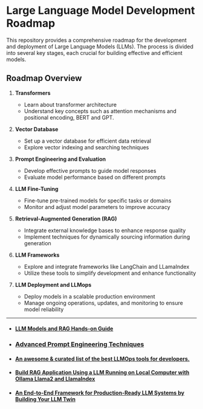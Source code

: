 # Large Language Model Development Roadmap

This repository provides a comprehensive roadmap for the development and deployment of Large Language Models (LLMs). The process is divided into several key stages, each crucial for building effective and efficient models.

## Roadmap Overview

1. **Transformers**
   - Learn about transformer architecture
   - Understand key concepts such as attention mechanisms and positional encoding, BERT and GPT.

2. **Vector Database**
   - Set up a vector database for efficient data retrieval
   - Explore vector indexing and searching techniques

3. **Prompt Engineering and Evaluation**
   - Develop effective prompts to guide model responses
   - Evaluate model performance based on different prompts

4. **LLM Fine-Tuning**
   - Fine-tune pre-trained models for specific tasks or domains
   - Monitor and adjust model parameters to improve accuracy

5. **Retrieval-Augmented Generation (RAG)**
   - Integrate external knowledge bases to enhance response quality
   - Implement techniques for dynamically sourcing information during generation

6. **LLM Frameworks**
   - Explore and integrate frameworks like LangChain and LLamaIndex
   - Utilize these tools to simplify development and enhance functionality

7. **LLM Deployment and LLMops**
   - Deploy models in a scalable production environment
   - Manage ongoing operations, updates, and monitoring to ensure model reliability
---

- #### [LLM Models and RAG Hands-on Guide](https://github.com/ahmadSoliman94/intro-llm-rag)
- ### [Advanced Prompt Engineering Techniques](https://www.mercity.ai/blog-post/advanced-prompt-engineering-techniques)
- #### [An awesome & curated list of the best LLMOps tools for developers.](https://github.com/ahmadSoliman94/Awesome-LLMOps.git)
- #### [Build RAG Application Using a LLM Running on Local Computer with Ollama Llama2 and LlamaIndex](https://medium.com/rahasak/build-rag-application-using-a-llm-running-on-local-computer-with-ollama-and-llamaindex-97703153db20)
- #### [An End-to-End Framework for Production-Ready LLM Systems by Building Your LLM Twin](https://github.com/ahmadSoliman94/LLM-Twin)

